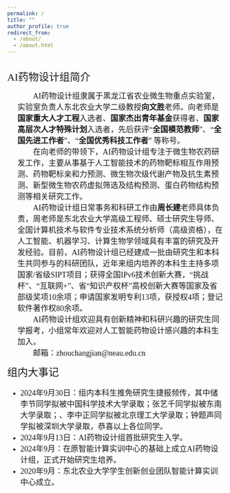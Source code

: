 ```yaml
---
permalink: /
title: ""
author_profile: true
redirect_from: 
  - /about/
  - /about.html
---
```

&nbsp;
<br/>
<font face="微软雅黑" size=5>AI药物设计组简介</font>
<p style="line-height:2.0">

<font face="微软雅黑" size=4>
<ul>
&emsp;&emsp;AI药物设计组隶属于黑龙江省农业微生物重点实验室，实验室负责人东北农业大学二级教授<b>向文胜</b>老师。向老师是<b>国家重大人才工程</b>入选者、<b>国家杰出青年基金</b>获得者、<b>国家高层次人才特殊计划</b>入选者，先后获评“<b>全国模范教师</b>”、“<b>全国先进工作者</b>”、“<b>全国优秀科技工作者</b>” 等称号。 <br>
&emsp;&emsp;在向老师的带领下，AI药物设计组专注于微生物农药研发工作，主要从事基于人工智能技术的药物靶标相互作用预测、药物靶标亲和力预测、微生物次级代谢产物及抗生素预测、新型微生物农药虚拟筛选及结构预测、蛋白药物结构预测等相关研究工作。<br>
&emsp;&emsp;AI药物设计组日常事务和科研工作由<b>周长建</b>老师具体负责，周老师是东北农业大学高级工程师、硕士研究生导师、全国计算机技术与软件专业技术系统分析师（高级资格），在人工智能、机器学习、计算生物学领域具有丰富的研究及开发经验。目前，AI药物设计组已经建成一批由研究生和本科生共同参与的科研团队，近年来组内培养的本科生主持多项国家/省级SIPT项目；获得全国IPv6技术创新大赛，“挑战杯”、“互联网+”、省“知识产权杯”高校创新大赛等国家及省部级奖项10余项；申请国家发明专利13项，获授权4项；登记软件著作权80余项。<br>
&emsp;&emsp;AI药物设计组欢迎具有创新精神和科研兴趣的研究生同学报考，小组常年欢迎对人工智能药物设计感兴趣的本科生加入。<br>
&emsp;&emsp;邮箱：zhouchangjian@neau.edu.cn

</ul>
</font>  

<font face="微软雅黑" size=5>组内大事记</font>

<font face="微软雅黑" size=4>
<ul>

    
<li>2024年9月30日：组内本科生推免研究生捷报频传，其中储李节同学拟被中国科学技术大学录取；张艺千同学拟被东南大学录取；、李中正同学拟被北京理工大学录取；钟题声同学拟被深圳大学录取，恭喜以上各位同学。</li>

<li>2024年9月13日：AI药物设计组首批研究生入学。</li>

<li>2024年9月：在原智能计算实训中心的基础上成立AI药物设计组，正式开始研究生培养。</li>

<li>2020年9月：东北农业大学学生创新创业团队智能计算实训中心成立。 </li>
   
</ul>
</font> 
</p>

